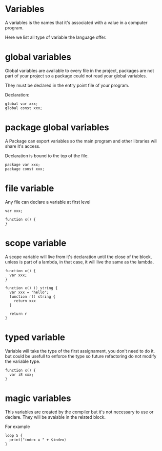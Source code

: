 # Variables

A variables is the names that it's associated with a value in a computer program.

Here we list all type of variable the language offer.

# global variables

Global variables are available to every file in the project, packages are not
part of your project so a package could not read your global variables.

They must be declared in the entry point file of your program.

Declaration:
```
global var xxx;
global const xxx;
```

# package global variables

A Package can export variables so the main program and other libraries will share
it's access.

Declaration is bound to the top of the file.

```
package var xxx;
package const xxx;
```

# file variable

Any file can declare a variable at first level

```
var xxx;

function x() {
}
```

# scope variable

A scope variable will live from it's declaration until the close of the block,
unless is part of a lambda, in that case, it will live the same as the lambda.

```
function x() {
  var xxx;
}

function x() () string {
  var xxx = "hello";
  function r() string {
    return xxx
  }

  return r
}

```

# typed variable

Variable will take the type of the first assignament, you don't need to do it.
but could be usefull to enforce the type so future refactoring do not modify
the variable type.

```
function x() {
  var i8 xxx;
}
```

# magic variables

This variables are created by the compiler but it's not necessary to use or
declare. They will be avaiable in the related block.

For example
```
loop 5 {
  print("index = " + $index)
}
```
